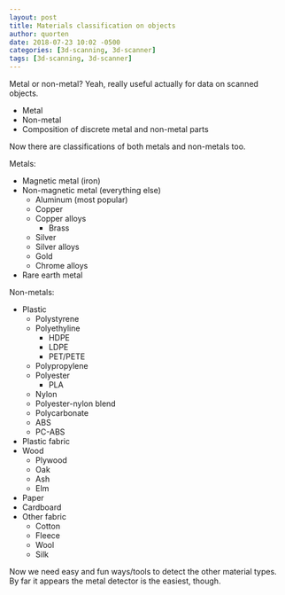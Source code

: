 ```yaml
---
layout: post
title: Materials classification on objects
author: quorten
date: 2018-07-23 10:02 -0500
categories: [3d-scanning, 3d-scanner]
tags: [3d-scanning, 3d-scanner]
---
```


Metal or non-metal?  Yeah, really useful actually for data on scanned
objects.

* Metal
* Non-metal
* Composition of discrete metal and non-metal parts

Now there are classifications of both metals and non-metals too.

<!-- more -->

Metals:

* Magnetic metal (iron)
* Non-magnetic metal (everything else)
    * Aluminum (most popular)
    * Copper
    * Copper alloys
        * Brass
    * Silver
    * Silver alloys
    * Gold
    * Chrome alloys
* Rare earth metal

Non-metals:

* Plastic
    * Polystyrene
    * Polyethyline
        * HDPE
        * LDPE
        * PET/PETE
    * Polypropylene
    * Polyester
        * PLA
    * Nylon
    * Polyester-nylon blend
    * Polycarbonate
    * ABS
    * PC-ABS
* Plastic fabric
* Wood
    * Plywood
    * Oak
    * Ash
    * Elm
* Paper
* Cardboard
* Other fabric
    * Cotton
    * Fleece
    * Wool
    * Silk

Now we need easy and fun ways/tools to detect the other material
types.  By far it appears the metal detector is the easiest, though.
